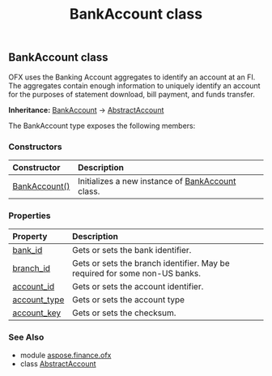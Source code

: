 ﻿---
title: BankAccount class
second_title: Aspose.Finance for Python via .NET API References
description: 
type: docs
weight: 200
url: /python-net/aspose.finance.ofx/bankaccount/
is_root: false
---

## BankAccount class

OFX uses the Banking Account aggregates to identify an account at an FI. The aggregates contain enough information to uniquely identify an account for the purposes of statement download, bill payment, and funds transfer.



**Inheritance:** [BankAccount](/finance/python-net/aspose.finance.ofx/bankaccount) → 
[AbstractAccount](/finance/python-net/aspose.finance.ofx/abstractaccount)



The BankAccount type exposes the following members:

### Constructors
| Constructor | Description |
| :- | :- |
| [BankAccount()](/finance/python-net/aspose.finance.ofx/bankaccount/__init__/#) | Initializes a new instance of [BankAccount](/finance/python-net/aspose.finance.ofx/bankaccount) class. |


### Properties
| Property | Description |
| :- | :- |
| [bank_id](/finance/python-net/aspose.finance.ofx/bankaccount/bank_id) | Gets or sets the bank identifier. |
| [branch_id](/finance/python-net/aspose.finance.ofx/bankaccount/branch_id) | Gets or sets the branch identifier. May be required for some non-US banks. |
| [account_id](/finance/python-net/aspose.finance.ofx/bankaccount/account_id) | Gets or sets the account identifier. |
| [account_type](/finance/python-net/aspose.finance.ofx/bankaccount/account_type) | Gets or sets the account type |
| [account_key](/finance/python-net/aspose.finance.ofx/bankaccount/account_key) | Gets or sets the checksum. |


### See Also

* module [aspose.finance.ofx](../)
* class [AbstractAccount](/finance/python-net/aspose.finance.ofx/abstractaccount)

